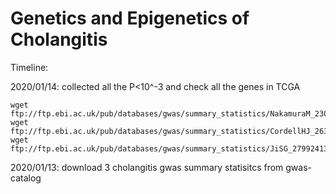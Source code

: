 # Genetics and Epigenetics of Cholangitis

Timeline:

2020/01/14: collected all the P<10^-3 and check all the genes in TCGA 
```
wget ftp://ftp.ebi.ac.uk/pub/databases/gwas/summary_statistics/NakamuraM_23000144_GCST001685/hum0076_1stgwas_160916.csv
wget ftp://ftp.ebi.ac.uk/pub/databases/gwas/summary_statistics/CordellHJ_26394269_GCST003129/cordell_2015_26394269_pbc_efo1001486_1_gwas.sumstats.tsv.gz
wget ftp://ftp.ebi.ac.uk/pub/databases/gwas/summary_statistics/JiSG_27992413_GCST004030/ipscsg2016.result.combined.full.with_header.txt
```
2020/01/13: download 3 cholangitis gwas summary statisitcs from gwas-catalog
